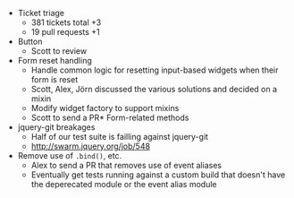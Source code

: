 * Ticket triage
  * 381 tickets total +3
  * 19 pull requests +1
* Button
  * Scott to review
* Form reset handling
  * Handle common logic for resetting input-based widgets when their form is reset
  * Scott, Alex, Jörn discussed the various solutions and decided on a mixin
  * Modify widget factory to support mixins
  * Scott to send a PR* Form-related methods
* jquery-git breakages	
	* Half of our test suite is failling against jquery-git
	* http://swarm.jquery.org/job/548
* Remove use of `.bind()`, etc.	
	* Alex to send a PR that removes use of event aliases
	* Eventually get tests running against a custom build that doesn't have the deperecated module or the event alias module
